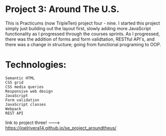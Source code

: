 # Project 3: Around The U.S.

This is Practicums (now TripleTen) project four - nine. I started this project simply just building out the layout first, slowly adding more JavaScript functionality as I progressed through the courses sprints. As I progressed, there was the addition of forms and form validtation, RESTful API's, and there was a change in structure; going from functional programing to OOP.

# Technologies:

    Semantic HTML
    CSS grid
    CSS media queries
    Responsive web design
    JavaScript
    Form validation
    JavaScript classes
    Webpack
    REST API

link to project three! ---> https://joelrivera14.github.io/se_project_aroundtheus/
